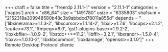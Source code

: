 +++
draft = false
title = "freerdp 2.11.1-1"
version = "2.11.1-1"
categories = ['xapps']
arch = "x86_64"
size = "1491780"
usize = "6335803"
sha1sum = "2152318a309948580b48c3b9abbdcd78011a855d"
depends = "['libxinerama>=1.1.3-2', 'libxcursor>=1.1.14-2', 'libxi>=1.7.6', 'libcups>=2.1.2', 'icu4c>=73.1', 'ffmpeg>=6.0', 'gst1-plugins-base>=1.9.2-2', 'libxkbfile>=1.0.9-2', 'libstdc++>=11.2', 'libffi>=3.2.1', 'libxrandr>=1.5.0-4', 'libxv>=1.0.10-2', 'libxkbcommon', 'libxdamage', 'openssl>=3.1.0']"
+++
Remote Desktop Protocol cliente